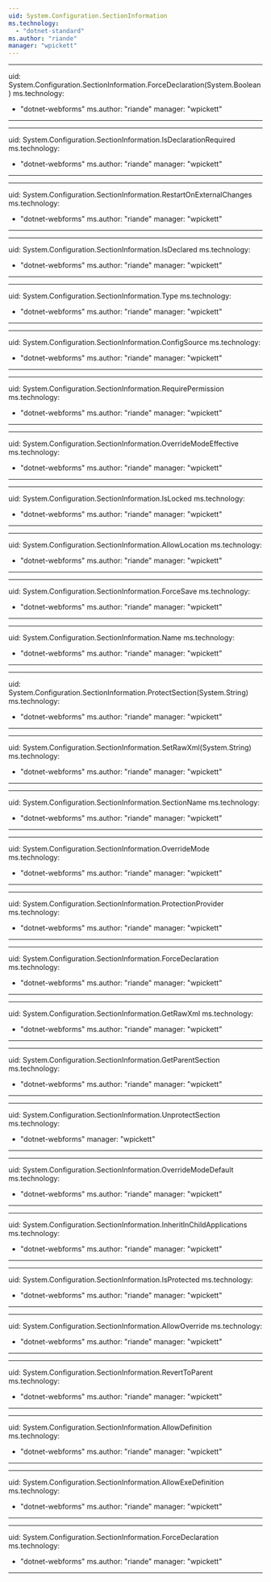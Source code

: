 ```yaml
---
uid: System.Configuration.SectionInformation
ms.technology: 
  - "dotnet-standard"
ms.author: "riande"
manager: "wpickett"
---
```


---
uid: System.Configuration.SectionInformation.ForceDeclaration(System.Boolean)
ms.technology: 
  - "dotnet-webforms"
ms.author: "riande"
manager: "wpickett"
---

---
uid: System.Configuration.SectionInformation.IsDeclarationRequired
ms.technology: 
  - "dotnet-webforms"
ms.author: "riande"
manager: "wpickett"
---

---
uid: System.Configuration.SectionInformation.RestartOnExternalChanges
ms.technology: 
  - "dotnet-webforms"
ms.author: "riande"
manager: "wpickett"
---

---
uid: System.Configuration.SectionInformation.IsDeclared
ms.technology: 
  - "dotnet-webforms"
ms.author: "riande"
manager: "wpickett"
---

---
uid: System.Configuration.SectionInformation.Type
ms.technology: 
  - "dotnet-webforms"
ms.author: "riande"
manager: "wpickett"
---

---
uid: System.Configuration.SectionInformation.ConfigSource
ms.technology: 
  - "dotnet-webforms"
ms.author: "riande"
manager: "wpickett"
---

---
uid: System.Configuration.SectionInformation.RequirePermission
ms.technology: 
  - "dotnet-webforms"
ms.author: "riande"
manager: "wpickett"
---

---
uid: System.Configuration.SectionInformation.OverrideModeEffective
ms.technology: 
  - "dotnet-webforms"
ms.author: "riande"
manager: "wpickett"
---

---
uid: System.Configuration.SectionInformation.IsLocked
ms.technology: 
  - "dotnet-webforms"
ms.author: "riande"
manager: "wpickett"
---

---
uid: System.Configuration.SectionInformation.AllowLocation
ms.technology: 
  - "dotnet-webforms"
ms.author: "riande"
manager: "wpickett"
---

---
uid: System.Configuration.SectionInformation.ForceSave
ms.technology: 
  - "dotnet-webforms"
ms.author: "riande"
manager: "wpickett"
---

---
uid: System.Configuration.SectionInformation.Name
ms.technology: 
  - "dotnet-webforms"
ms.author: "riande"
manager: "wpickett"
---

---
uid: System.Configuration.SectionInformation.ProtectSection(System.String)
ms.technology: 
  - "dotnet-webforms"
ms.author: "riande"
manager: "wpickett"
---

---
uid: System.Configuration.SectionInformation.SetRawXml(System.String)
ms.technology: 
  - "dotnet-webforms"
ms.author: "riande"
manager: "wpickett"
---

---
uid: System.Configuration.SectionInformation.SectionName
ms.technology: 
  - "dotnet-webforms"
ms.author: "riande"
manager: "wpickett"
---

---
uid: System.Configuration.SectionInformation.OverrideMode
ms.technology: 
  - "dotnet-webforms"
ms.author: "riande"
manager: "wpickett"
---

---
uid: System.Configuration.SectionInformation.ProtectionProvider
ms.technology: 
  - "dotnet-webforms"
ms.author: "riande"
manager: "wpickett"
---

---
uid: System.Configuration.SectionInformation.ForceDeclaration
ms.technology: 
  - "dotnet-webforms"
ms.author: "riande"
manager: "wpickett"
---

---
uid: System.Configuration.SectionInformation.GetRawXml
ms.technology: 
  - "dotnet-webforms"
ms.author: "riande"
manager: "wpickett"
---

---
uid: System.Configuration.SectionInformation.GetParentSection
ms.technology: 
  - "dotnet-webforms"
ms.author: "riande"
manager: "wpickett"
---

---
uid: System.Configuration.SectionInformation.UnprotectSection
ms.technology: 
  - "dotnet-webforms"
manager: "wpickett"
---

---
uid: System.Configuration.SectionInformation.OverrideModeDefault
ms.technology: 
  - "dotnet-webforms"
ms.author: "riande"
manager: "wpickett"
---

---
uid: System.Configuration.SectionInformation.InheritInChildApplications
ms.technology: 
  - "dotnet-webforms"
ms.author: "riande"
manager: "wpickett"
---

---
uid: System.Configuration.SectionInformation.IsProtected
ms.technology: 
  - "dotnet-webforms"
ms.author: "riande"
manager: "wpickett"
---

---
uid: System.Configuration.SectionInformation.AllowOverride
ms.technology: 
  - "dotnet-webforms"
ms.author: "riande"
manager: "wpickett"
---

---
uid: System.Configuration.SectionInformation.RevertToParent
ms.technology: 
  - "dotnet-webforms"
ms.author: "riande"
manager: "wpickett"
---

---
uid: System.Configuration.SectionInformation.AllowDefinition
ms.technology: 
  - "dotnet-webforms"
ms.author: "riande"
manager: "wpickett"
---

---
uid: System.Configuration.SectionInformation.AllowExeDefinition
ms.technology: 
  - "dotnet-webforms"
ms.author: "riande"
manager: "wpickett"
---

---
uid: System.Configuration.SectionInformation.ForceDeclaration
ms.technology: 
  - "dotnet-webforms"
ms.author: "riande"
manager: "wpickett"
---
